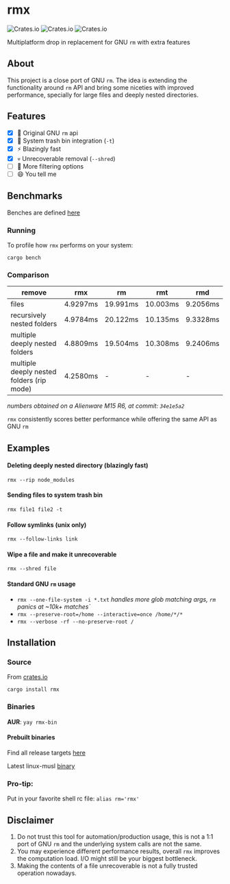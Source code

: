 # rmx

![Crates.io](https://img.shields.io/crates/d/rmx) ![Crates.io](https://img.shields.io/crates/l/rmx) ![Crates.io](https://img.shields.io/crates/v/rmx)

Multiplatform drop in replacement for GNU `rm` with extra features

## About

This project is a close port of GNU `rm`. The idea is extending the functionality around `rm` API and bring some niceties with improved performance, specially for large files and deeply nested directories.

## Features
- [x] :penguin: Original GNU `rm` api
- [x] :paperclip: System trash bin integration (`-t`)
- [x] :zap: Blazingly fast
- [x] :skull: Unrecoverable removal (`--shred`)
- [ ] :mag_right: More filtering options
- [ ] :smile: You tell me

## Benchmarks

Benches are defined [here](https://github.com/demfabris/rmx/blob/master/benches/cli.rs)

### Running

To profile how `rmx` performs on your system:

`cargo bench`

### Comparison

| remove                                    |   rmx  |  rm    |  rmt   |  rmd   |
|-------------------------------------------|--------|--------|--------|--------|
| files                                     |4.9297ms|19.991ms|10.003ms|9.2056ms|
| recursively nested folders                |4.9784ms|20.122ms|10.135ms|9.3328ms|
| multiple deeply nested folders            |4.8809ms|19.504ms|10.308ms|9.2406ms|
| multiple deeply nested folders (rip mode) |4.2580ms| -      | -      | -      |

_numbers obtained on a Alienware M15 R6, at commit: `34e1e5a2`_

`rmx` consistently scores better performance while offering the same API as GNU `rm`

## Examples

#### Deleting deeply nested directory (blazingly fast)

`rmx --rip node_modules`

#### Sending files to system trash bin

`rmx file1 file2 -t`

#### Follow symlinks (unix only)

`rmx --follow-links link`

#### Wipe a file and make it unrecoverable

`rmx --shred file`

#### Standard GNU `rm` usage

- `rmx --one-file-system -i *.txt` _handles more glob matching args, `rm` panics at ~10k+ matches`_
- `rmx --preserve-root=/home --interactive=once /home/*/*`
- `rmx --verbose -rf --no-preserve-root /`

## Installation

### Source

From [crates.io](https://crates.io/crates/rmx)

`cargo install rmx`

### Binaries

**AUR**: `yay rmx-bin`

#### Prebuilt binaries

Find all release targets [here](https://github.com/demfabris/rmx/releases)

Latest linux-musl [binary](https://github.com/demfabris/rmx/blob/master/bin/rmx)

### Pro-tip:
Put in your favorite shell rc file:
`alias rm='rmx'`

## Disclaimer

1. Do not trust this tool for automation/production usage, this is not a 1:1 port of GNU `rm` and the underlying system calls are not the same.
2. You may experience different performance results, overall `rmx` improves the computation load. I/O might still be your biggest bottleneck.
3. Making the contents of a file unrecoverable is not a fully trusted operation nowadays.
